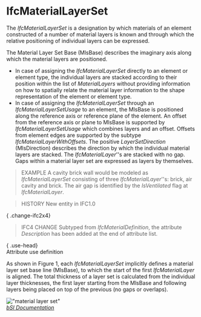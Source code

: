 IfcMaterialLayerSet
===================
The _IfcMaterialLayerSet_ is a designation by which materials of an element
constructed of a number of material layers is known and through which the
relative positioning of individual layers can be expressed.  
  
The Material Layer Set Base (MlsBase) describes the imaginary axis along which
the material layers are positioned.  
  
* In case of assigning the _IfcMaterialLayerSet_ directly to an element or element type, the individual layers are stacked according to their position within the list of _MaterialLayers_ without providing information on how to spatially relate the material layer information to the shape representation of the element or element type.   
* In case of assigning the _IfcMaterialLayerSet_ through an _IfcMaterialLayerSetUsage_ to an element, the MlsBase is positioned along the reference axis or reference plane of the element. An offset from the reference axis or plane to MlsBase is supported by _IfcMaterialLayerSetUsage_ which combines layers and an offset. Offsets from element edges are supported by the subtype _IfcMaterialLayerWithOffsets_. The positive _LayerSetDirection_ (MlsDirection) describes the direction by which the individual material layers are stacked. The _IfcMaterialLayer_''s are stacked with no gap. Gaps within a material layer set are expressed as layers by themselves.  
  
> EXAMPLE A cavity brick wall would be modeled as _IfcMaterialLayerSet_
> consisting of three _IfcMaterialLayer_''s: brick, air cavity and brick. The
> air gap is identified by the _IsVentilated_ flag at _IfcMaterialLayer_.  
  
> HISTORY  New entity in IFC1.0  
  
{ .change-ifc2x4}  
> IFC4 CHANGE  Subtyped from _IfcMaterialDefinition_, the attribute
> _Description_ has been added at the end of attribute list.  
  
{ .use-head}  
Attribute use definition  
  
As shown in Figure 1, each _IfcMaterialLayerSet_ implicitly defines a material
layer set base line (MlsBase), to which the start of the first
_IfcMaterialLayer_ is aligned. The total thickness of a layer set is
calculated from the individual layer thicknesses, the first layer starting
from the MlsBase and following layers being placed on top of the previous (no
gaps or overlaps).  
  
!["material layer set"](../figures/ifcmateriallayerset-01.png "Figure 1 --
Material layer set")  
[ _bSI
Documentation_](https://standards.buildingsmart.org/IFC/DEV/IFC4_2/FINAL/HTML/schema/ifcmaterialresource/lexical/ifcmateriallayerset.htm)


